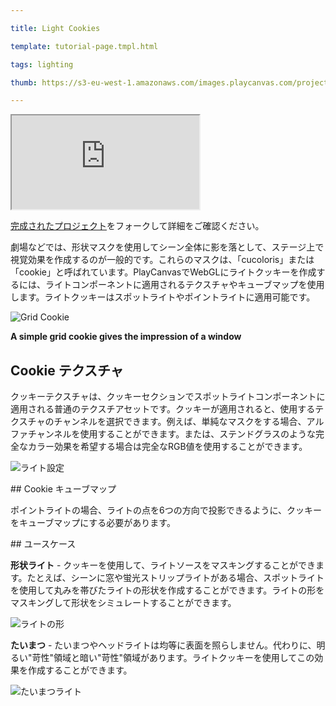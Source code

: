 ---
title: Light Cookies
template: tutorial-page.tmpl.html
tags: lighting
thumb: https://s3-eu-west-1.amazonaws.com/images.playcanvas.com/projects/12/409793/19BDEF-image-75.jpg
---

<iframe src="https://playcanv.as/p/AGtssoOU/"></iframe>

[完成されたプロジェクト][1]をフォークして詳細をご確認ください。

劇場などでは、形状マスクを使用してシーン全体に影を落として、ステージ上で視覚効果を作成するのが一般的です。これらのマスクは、「cucoloris」または「cookie」と呼ばれています。PlayCanvasでWebGLにライトクッキーを作成するには、ライトコンポーネントに適用されるテクスチャやキューブマップを使用します。ライトクッキーはスポットライトやポイントライトに適用可能です。

![Grid Cookie][2]
**A simple grid cookie gives the impression of a window**

## Cookie テクスチャ

クッキーテクスチャは、クッキーセクションでスポットライトコンポーネントに適用される普通のテクスチアセットです。クッキーが適用されると、使用するテクスチャのチャンネルを選択できます。例えば、単純なマスクをする場合、アルファチャンネルを使用することができます。または、ステンドグラスのような完全なカラー効果を希望する場合は完全なRGB値を使用することができます。

![ライト設定][3]

## Cookie キューブマップ

ポイントライトの場合、ライトの点を6つの方向で投影できるように、クッキーをキューブマップにする必要があります。

## ユースケース

**形状ライト** - クッキーを使用して、ライトソースをマスキングすることができます。たとえば、シーンに窓や蛍光ストリップライトがある場合、スポットライトを使用して丸みを帯びたライトの形状を作成することができます。ライトの形をマスキングして形状をシミュレートすることができます。

![ライトの形][5]

**たいまつ** - たいまつやヘッドライトは均等に表面を照らしません。代わりに、明るい"苛性"領域と暗い"苛性"領域があります。ライトクッキーを使用してこの効果を作成することができます。

![たいまつライト][4]

[1]: https://playcanvas.com/project/409793/overview/example-light-cookies
[2]: /images/tutorials/intermediate/light-cookies/window-cookie.jpg
[3]: /images/tutorials/intermediate/light-cookies/cookie-setting.jpg
[4]: /images/tutorials/intermediate/light-cookies/torch-cookie.jpg
[5]: /images/tutorials/intermediate/light-cookies/square-cookie.jpg

